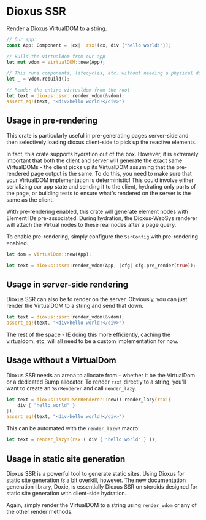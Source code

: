 # Dioxus SSR

Render a Dioxus VirtualDOM to a string.


```rust
// Our app:
const App: Component = |cx|  rsx!(cx, div {"hello world!"});

// Build the virtualdom from our app
let mut vdom = VirtualDOM::new(App);

// This runs components, lifecycles, etc. without needing a physical dom. Some features (like noderef) won't work.
let _ = vdom.rebuild();

// Render the entire virtualdom from the root
let text = dioxus::ssr::render_vdom(&vdom);
assert_eq!(text, "<div>hello world!</div>")
```


## Usage in pre-rendering 

This crate is particularly useful in pre-generating pages server-side and then selectively loading dioxus client-side to pick up the reactive elements.

In fact, this crate supports hydration out of the box. However, it is extremely important that both the client and server will generate the exact same VirtualDOMs - the client picks up its VirtualDOM assuming that the pre-rendered page output is the same. To do this, you need to make sure that your VirtualDOM implementation is deterministic! This could involve either serializing our app state and sending it to the client, hydrating only parts of the page, or building tests to ensure what's rendered on the server is the same as the client.

With pre-rendering enabled, this crate will generate element nodes with Element IDs pre-associated. During hydration, the Dioxus-WebSys renderer will attach the Virtual nodes to these real nodes after a page query.

To enable pre-rendering, simply configure the `SsrConfig` with pre-rendering enabled.

```rust
let dom = VirtualDom::new(App);

let text = dioxus::ssr::render_vdom(App, |cfg| cfg.pre_render(true));
```

## Usage in server-side rendering

Dioxus SSR can also be to render on the server. Obviously, you can just render the VirtualDOM to a string and send that down.

```rust
let text = dioxus::ssr::render_vdom(&vdom);
assert_eq!(text, "<div>hello world!</div>")
```

The rest of the space - IE doing this more efficiently, caching the virtualdom, etc, will all need to be a custom implementation for now.

## Usage without a VirtualDom

Dioxus SSR needs an arena to allocate from - whether it be the VirtualDom or a dedicated Bump allocator. To render `rsx!` directly to a string, you'll want to create an `SsrRenderer` and call `render_lazy`.

```rust
let text = dioxus::ssr::SsrRenderer::new().render_lazy(rsx!{
    div { "hello world" }
});
assert_eq!(text, "<div>hello world!</div>")
```

This can be automated with the `render_lazy!` macro:

```rust
let text = render_lazy!(rsx!( div { "hello world" } ));
```

## Usage in static site generation

Dioxus SSR is a powerful tool to generate static sites. Using Dioxus for static site generation _is_ a bit overkill, however. The new documentation generation library, Doxie, is essentially Dioxus SSR on steroids designed for static site generation with client-side hydration.


Again, simply render the VirtualDOM to a string using `render_vdom` or any of the other render methods.
